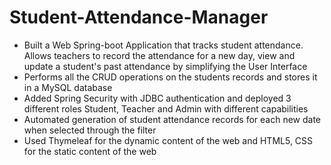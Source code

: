 # Student-Attendance-Manager
* Built a Web Spring-boot Application that tracks student attendance. Allows teachers to record the attendance for a new day, view and update a student's past attendance by simplifying the User Interface
* Performs all the CRUD operations on the students records and stores it in a MySQL database
* Added Spring Security with JDBC authentication and deployed 3 different roles Student, Teacher and Admin with different capabilities
* Automated generation of student attendance records for each new date when selected through the filter
* Used Thymeleaf for the dynamic content of the web and HTML5, CSS for the static content of the web
